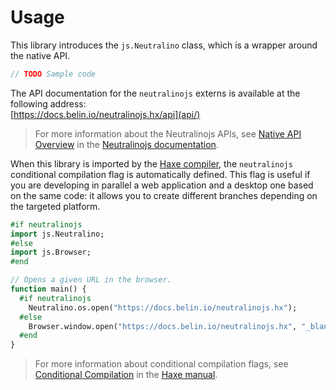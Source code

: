 # Usage
This library introduces the `js.Neutralino` class, which is a wrapper around the native API.

```haxe
// TODO Sample code
```

The API documentation for the `neutralinojs` externs is available at the following address:  
[https://docs.belin.io/neutralinojs.hx/api](api/)

> For more information about the Neutralinojs APIs, see [Native API Overview](https://neutralino.js.org/docs/api/overview)
in the [Neutralinojs documentation](https://neutralino.js.org/docs).

When this library is imported by the [Haxe compiler](https://haxe.org/manual/compiler-usage.html),
the `neutralinojs` conditional compilation flag is automatically defined.
This flag is useful if you are developing in parallel a web application and a desktop one based on the same code:
it allows you to create different branches depending on the targeted platform.

```haxe
#if neutralinojs
import js.Neutralino;
#else
import js.Browser;
#end

// Opens a given URL in the browser.
function main() {
  #if neutralinojs
    Neutralino.os.open("https://docs.belin.io/neutralinojs.hx");
  #else
    Browser.window.open("https://docs.belin.io/neutralinojs.hx", "_blank");
  #end
}
```

> For more information about conditional compilation flags,
see [Conditional Compilation](https://haxe.org/manual/lf-condition-compilation.html) in the [Haxe manual](https://haxe.org/manual).
